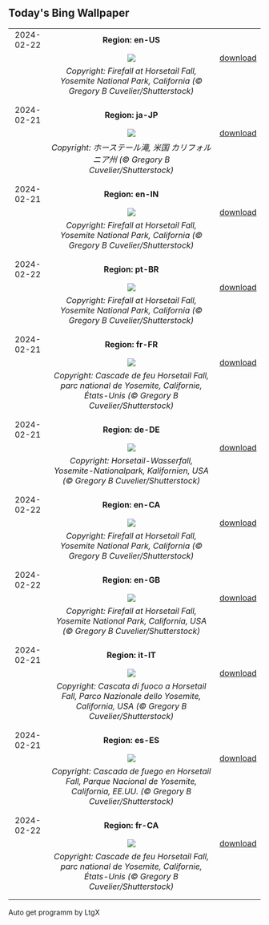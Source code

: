 ## Today's Bing Wallpaper
|      |      |      |
| :----: | :----: | :----: |
|2024-02-22|**Region: en-US**||
||![](https://www.bing.com/th?id=OHR.YosemiteFirefall_EN-US8169903146_UHD.jpg&pid=hp&w=1152&h=648&rs=1&c=4)| [download](https://www.bing.com/th?id=OHR.YosemiteFirefall_EN-US8169903146_UHD.jpg)|
||*Copyright: Firefall at Horsetail Fall, Yosemite National Park, California (© Gregory B Cuvelier/Shutterstock)*
||
|||
|2024-02-21|**Region: ja-JP**||
||![](https://www.bing.com/th?id=OHR.YosemiteFirefall_JA-JP8953953821_UHD.jpg&pid=hp&w=1152&h=648&rs=1&c=4)| [download](https://www.bing.com/th?id=OHR.YosemiteFirefall_JA-JP8953953821_UHD.jpg)|
||*Copyright: ホーステール滝, 米国 カリフォルニア州 (© Gregory B Cuvelier/Shutterstock)*
||
|||
|2024-02-21|**Region: en-IN**||
||![](https://www.bing.com/th?id=OHR.YosemiteFirefall_EN-IN2081522574_UHD.jpg&pid=hp&w=1152&h=648&rs=1&c=4)| [download](https://www.bing.com/th?id=OHR.YosemiteFirefall_EN-IN2081522574_UHD.jpg)|
||*Copyright: Firefall at Horsetail Fall, Yosemite National Park, California (© Gregory B Cuvelier/Shutterstock)*
||
|||
|2024-02-22|**Region: pt-BR**||
||![](https://www.bing.com/th?id=OHR.YosemiteFirefall_PT-BR5614973878_UHD.jpg&pid=hp&w=1152&h=648&rs=1&c=4)| [download](https://www.bing.com/th?id=OHR.YosemiteFirefall_PT-BR5614973878_UHD.jpg)|
||*Copyright: Firefall at Horsetail Fall, Yosemite National Park, California (© Gregory B Cuvelier/Shutterstock)*
||
|||
|2024-02-21|**Region: fr-FR**||
||![](https://www.bing.com/th?id=OHR.YosemiteFirefall_FR-FR7214097906_UHD.jpg&pid=hp&w=1152&h=648&rs=1&c=4)| [download](https://www.bing.com/th?id=OHR.YosemiteFirefall_FR-FR7214097906_UHD.jpg)|
||*Copyright: Cascade de feu Horsetail Fall, parc national de Yosemite, Californie, États-Unis (© Gregory B Cuvelier/Shutterstock)*
||
|||
|2024-02-21|**Region: de-DE**||
||![](https://www.bing.com/th?id=OHR.YosemiteFirefall_DE-DE4800433927_UHD.jpg&pid=hp&w=1152&h=648&rs=1&c=4)| [download](https://www.bing.com/th?id=OHR.YosemiteFirefall_DE-DE4800433927_UHD.jpg)|
||*Copyright: Horsetail-Wasserfall, Yosemite-Nationalpark, Kalifornien, USA (© Gregory B Cuvelier/Shutterstock)*
||
|||
|2024-02-22|**Region: en-CA**||
||![](https://www.bing.com/th?id=OHR.YosemiteFirefall_EN-CA1150407623_UHD.jpg&pid=hp&w=1152&h=648&rs=1&c=4)| [download](https://www.bing.com/th?id=OHR.YosemiteFirefall_EN-CA1150407623_UHD.jpg)|
||*Copyright: Firefall at Horsetail Fall, Yosemite National Park, California (© Gregory B Cuvelier/Shutterstock)*
||
|||
|2024-02-22|**Region: en-GB**||
||![](https://www.bing.com/th?id=OHR.YosemiteFirefall_EN-GB3012383425_UHD.jpg&pid=hp&w=1152&h=648&rs=1&c=4)| [download](https://www.bing.com/th?id=OHR.YosemiteFirefall_EN-GB3012383425_UHD.jpg)|
||*Copyright: Firefall at Horsetail Fall, Yosemite National Park, California, USA (© Gregory B Cuvelier/Shutterstock)*
||
|||
|2024-02-21|**Region: it-IT**||
||![](https://www.bing.com/th?id=OHR.YosemiteFirefall_IT-IT1880342554_UHD.jpg&pid=hp&w=1152&h=648&rs=1&c=4)| [download](https://www.bing.com/th?id=OHR.YosemiteFirefall_IT-IT1880342554_UHD.jpg)|
||*Copyright: Cascata di fuoco a Horsetail Fall, Parco Nazionale dello Yosemite, California, USA (© Gregory B Cuvelier/Shutterstock)*
||
|||
|2024-02-21|**Region: es-ES**||
||![](https://www.bing.com/th?id=OHR.YosemiteFirefall_ES-ES1887496607_UHD.jpg&pid=hp&w=1152&h=648&rs=1&c=4)| [download](https://www.bing.com/th?id=OHR.YosemiteFirefall_ES-ES1887496607_UHD.jpg)|
||*Copyright: Cascada de fuego en Horsetail Fall, Parque Nacional de Yosemite, California, EE.UU. (© Gregory B Cuvelier/Shutterstock)*
||
|||
|2024-02-22|**Region: fr-CA**||
||![](https://www.bing.com/th?id=OHR.YosemiteFirefall_FR-CA1268289009_UHD.jpg&pid=hp&w=1152&h=648&rs=1&c=4)| [download](https://www.bing.com/th?id=OHR.YosemiteFirefall_FR-CA1268289009_UHD.jpg)|
||*Copyright: Cascade de feu Horsetail Fall, parc national de Yosemite, Californie, États-Unis (© Gregory B Cuvelier/Shutterstock)*
||
|||

Auto get programm by LtgX
